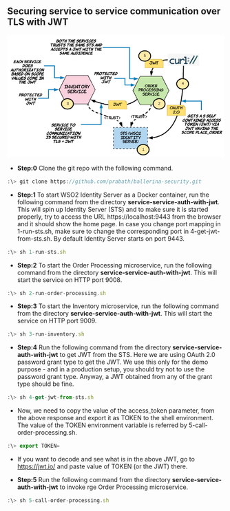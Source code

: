 ## Securing service to service communication over TLS with JWT

![alt text](./setup.png "Service to Service Communication Over TLS with JWT")

* **Step:0** Clone the git repo with the following command.

```javascript
:\> git clone https://github.com/prabath/ballerina-security.git
```

* **Step:1** To start WSO2 Identity Server as a Docker container, run the following command from the directory **service-service-auth-with-jwt**. This will spin up Identity Server (STS) and to make sure it is started properly, try to access the URL https://localhost:9443 from the browser and it should show the home page. In case you change port mapping in 1-run-sts.sh, make sure to change the corresponding port in 4-get-jwt-from-sts.sh. By default Identity Server starts on port 9443.

```javascript
:\> sh 1-run-sts.sh
```
* **Step:2** To start the Order Processing microservice, run the following command from the directory **service-service-auth-with-jwt**. This will start the service on HTTP port 9008.

```javascript
:\> sh 2-run-order-processing.sh
```
* **Step:3** To start the Inventory microservice, run the following command from the directory **service-service-auth-with-jwt**. This will start the service on HTTP port 9009.

```javascript
:\> sh 3-run-inventory.sh
```
* **Step:4** Run the following command from the directory **service-service-auth-with-jwt** to get JWT from the STS. Here we are using OAuth 2.0 password grant type to get the JWT. We use this only for the demo purpose - and in a production setup, you should try not to use the password grant type. Anyway, a JWT obtained from any of the grant type should be fine.

```javascript
:\> sh 4-get-jwt-from-sts.sh
```
* Now, we need to copy the value of the access_token parameter, from the above response and export it as TOKEN to the shell environment. The value of the TOKEN environment variable is referred by 5-call-order-processing.sh.

```javascript
:\> export TOKEN=
```
* If you want to decode and see what is in the above JWT, go to https://jwt.io/ and paste value of TOKEN (or the JWT) there.

* **Step:5** Run the following command from the directory **service-service-auth-with-jwt** to invoke rge Order Processing microservice.

```javascript
:\> sh 5-call-order-processing.sh
```